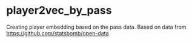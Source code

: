 # player2vec_by_pass
Creating player embedding based on the pass data.
Based on data from https://github.com/statsbomb/open-data
